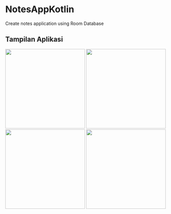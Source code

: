 # NotesAppKotlin

Create notes application using Room Database

## Tampilan Aplikasi
<div>
    <img src="res/drawable/github_1.jpeg" width="250px"/>
    <img src="res/drawable/github_2.jpeg" width="250px"/>
    <img src="res/drawable/github_3.jpeg" width="250px"/>
    <img src="res/drawable/github_4.jpeg" width="250px"/>
</div>





